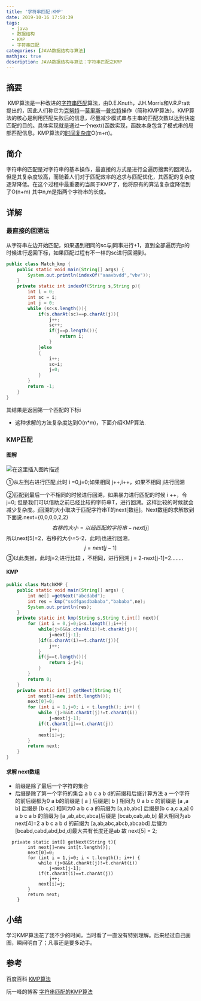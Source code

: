 ```yaml
---
title: '字符串匹配:KMP'
date: 2019-10-16 17:50:39
tags: 
  - java
  - 数据结构
  - KMP
  - 字符串匹配
categories: [JAVA数据结构与算法]
mathjax: true
description: JAVA数据结构与算法：字符串匹配之KMP
---
```




## 摘要

​	KMP算法是一种改进的[字符串匹配](https://baike.baidu.com/item/字符串匹配)算法，由D.E.Knuth，J.H.Morris和V.R.Pratt提出的，因此人们称它为[克努特](https://baike.baidu.com/item/克努特)—[莫里斯](https://baike.baidu.com/item/莫里斯)—[普拉特](https://baike.baidu.com/item/普拉特)操作（简称KMP算法）。KMP算法的核心是利用匹配失败后的信息，尽量减少模式串与主串的匹配次数以达到快速匹配的目的。具体实现就是通过一个next()函数实现，函数本身包含了模式串的局部匹配信息。KMP算法的[时间复杂度](https://baike.baidu.com/item/时间复杂度)O(m+n)。

## 简介

​	字符串的匹配是对字符串的基本操作，最直接的方式是进行全遍历搜索的回溯法，但是其复杂度较高，而随着人们对于匹配效率的追求与匹配优化，其匹配的复杂度逐渐降低。
​	在这个过程中最重要的当属于KMP了，他将原有的算法复杂度降低到了O(n+m) 其中n,m是指两个字符串的长度。

## 详解

### 最直接的回溯法

​	从字符串左边开始匹配，如果遇到相同的sc与j同事进行+1，直到全部遍历完p的时候进行返回下标，如果匹配过程有不一样的sc进行回溯到i。

```java
public class Match_kmp {
    public static void main(String[] args) {
        System.out.println(indexOf("aaavbvdd","vbv"));
    }
    private static int indexOf(String s,String p){
        int i = 0;
        int sc = i;
        int j = 0;
        while (sc<s.length()){
            if(s.charAt(sc)==p.charAt(j)){
                j++;
                sc++;
                if(j==p.length()){
                    return i;
                }
            }else
            {
                i++;
                sc=i;
                j=0;
            }
        }
        return -1;
    }
}
```

其结果是返回第一个匹配的下标i

- 这种求解的方法复杂度达到O(n*m)，下面介绍KMP算法.

### KMP匹配

#### 图解

 ![在这里插入图片描述](https://img-blog.csdnimg.cn/20210110164101597.png?x-oss-process=image/watermark,type_ZmFuZ3poZW5naGVpdGk,shadow_10,text_aHR0cHM6Ly9ibG9nLmNzZG4ubmV0L1dlRG9uX3Q=,size_16,color_FFFFFF,t_70#pic_center)

①从左到右进行匹配,此时 i =0,j=0;如果相同 j++,i++，如果不相同 j进行回溯

②匹配到最后一个不相同的时候进行回溯，如果暴力进行匹配的时候 i ++，令j=0;
但是我们可以借助之前已经比较的字符串T，进行回溯。这样比较的时候就会减少复杂度。j回溯的大小取决于匹配字符串T的next[数组]。Next数组的求解放到下面说.next={0,0,0,0,2,2}
$$
右移的大小=以经匹配的字符串-next[j]
$$
所以next[5]=2，右移的大小=5-2，此时j也进行回溯，
$$
j = next[j-1]
$$
③以此类推，此时j=2;进行比较 ，不相同，进行回溯 j = 2-next[j-1]=2........



#### KMP

```java
public class MatchKMP {
    public static void main(String[] args) {
        int ne[] =getNext("abcdabd");
        int res = kmp("ssdfgasdbababa","bababa",ne);
        System.out.println(res);
    }
    private static int kmp(String s,String t,int[] next){
        for (int i = 0,j=0;i<s.length();i++){
            while(j>0&&s.charAt(i)!=t.charAt(j)){
                j=next[j-1];
            }if(s.charAt(i)==t.charAt(j)){
                j++;
            }
            if(j==t.length()){
                return i-j+1;
            }
        }
        return 0;
    }
    private static int[] getNext(String t){
        int next[]=new int[t.length()];
        next[0]=0;
        for (int i = 1,j=0; i < t.length(); i++) {
            while (j>0&&t.charAt(j)!=t.charAt(i))
                j=next[j-1];
            if(t.charAt(i)==t.charAt(j))
                j++;
            next[i]=j;
        }
        return next;
    }
}

```

#### 求解 next数组

- 前缀是除了最后一个字符的集合
- 后缀是除了第一个字符的集合
  a b c a b d的前缀和后缀计算方法
  a 一个字符的前后缀都为0
  a b的前缀是 [ a ]  后缀是[ b ] 相同为 0
  a b c 的前缀是 [a ,a b] 后缀是 [b c,c] 相同为0
  a b c a 的前缀为 [a,ab,abc] 后缀是[b c a,c a,a] 0
  a b c a b 的前缀为 [a ,ab,abc,abca]后缀是 [bcab,cab,ab,b] 最大相同为ab  next[4]=2
  a b c a b d 的前缀为 [a,ab,abc,abcb,abcabd]
  后缀为 [bcabd,cabd,abd,bd,d]最大共有长度还是ab 故 next[5] = 2;

```jav
  private static int[] getNext(String t){
        int next[]=new int[t.length()];
        next[0]=0;
        for (int i = 1,j=0; i < t.length(); i++) {
            while (j>0&&t.charAt(j)!=t.charAt(i))
                j=next[j-1];
            if(t.charAt(i)==t.charAt(j))
                j++;
            next[i]=j;
        }
        return next;
    }
```



## 小结

学习KMP算法花了我不少的时间，当时看了一直没有特别理解。后来经过自己画图，瞬间明白了；凡事还是要多动手。

## 参考

百度百科 [KMP算法]([https://baike.baidu.com/item/KMP%E7%AE%97%E6%B3%95/10951804](https://baike.baidu.com/item/KMP算法/10951804))

阮一峰的博客 [字符串匹配的KMP算法](http://www.ruanyifeng.com/blog/2013/05/Knuth–Morris–Pratt_algorithm.html)
